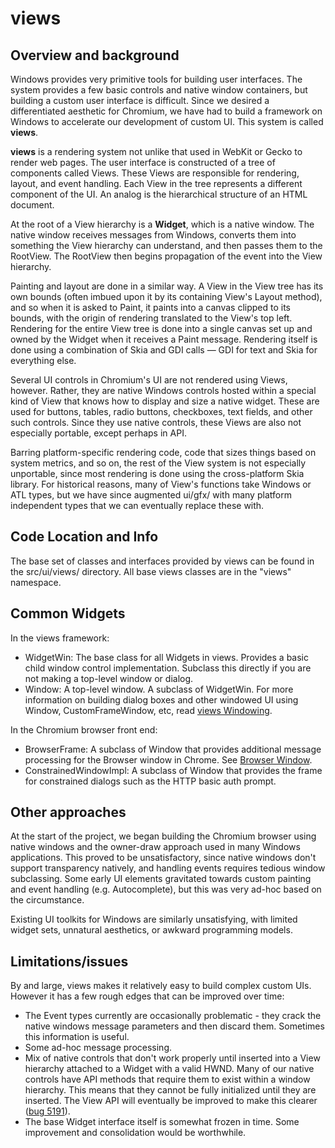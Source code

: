 # views
## Overview and background

Windows provides very primitive tools for building user interfaces. The system provides a few basic controls and native window containers, but building a custom user interface is difficult. Since we desired a differentiated aesthetic for Chromium, we have had to build a framework on Windows to accelerate our development of custom UI. This system is called **views**.

**views** is a rendering system not unlike that used in WebKit or Gecko to render web pages. The user interface is constructed of a tree of components called Views. These Views are responsible for rendering, layout, and event handling. Each View in the tree represents a different component of the UI. An analog is the hierarchical structure of an HTML document.

At the root of a View hierarchy is a **Widget**, which is a native window. The native window receives messages from Windows, converts them into something the View hierarchy can understand, and then passes them to the RootView. The RootView then begins propagation of the event into the View hierarchy.

Painting and layout are done in a similar way. A View in the View tree has its own bounds (often imbued upon it by its containing View's Layout method), and so when it is asked to Paint, it paints into a canvas clipped to its bounds, with the origin of rendering translated to the View's top left. Rendering for the entire View tree is done into a single canvas set up and owned by the Widget when it receives a Paint message. Rendering itself is done using a combination of Skia and GDI calls — GDI for text and Skia for everything else.

Several UI controls in Chromium's UI are not rendered using Views, however. Rather, they are native Windows controls hosted within a special kind of View that knows how to display and size a native widget. These are used for buttons, tables, radio buttons, checkboxes, text fields, and other such controls. Since they use native controls, these Views are also not especially portable, except perhaps in API.

Barring platform-specific rendering code, code that sizes things based on system metrics, and so on, the rest of the View system is not especially unportable, since most rendering is done using the cross-platform Skia library. For historical reasons, many of View's functions take Windows or ATL types, but we have since augmented ui/gfx/ with many platform independent types that we can eventually replace these with.

## Code Location and Info

The base set of classes and interfaces provided by views can be found in the src/ui/views/ directory. All base views classes are in the "views" namespace.

## Common Widgets

In the views framework:

- WidgetWin: The base class for all Widgets in views. Provides a basic child window control implementation. Subclass this directly if you are not making a top-level window or dialog.
- Window: A top-level window. A subclass of WidgetWin.
For more information on building dialog boxes and other windowed UI using Window, CustomFrameWindow, etc, read [views Windowing](https://www.chromium.org/developers/design-documents/views-windowing).

In the Chromium browser front end:

- BrowserFrame: A subclass of Window that provides additional message processing for the Browser window in Chrome. See [Browser Window](https://www.chromium.org/developers/design-documents/browser-window).
- ConstrainedWindowImpl: A subclass of Window that provides the frame for constrained dialogs such as the HTTP basic auth prompt.

## Other approaches

At the start of the project, we began building the Chromium browser using native windows and the owner-draw approach used in many Windows applications. This proved to be unsatisfactory, since native windows don't support transparency natively, and handling events requires tedious window subclassing. Some early UI elements gravitated towards custom painting and event handling (e.g. Autocomplete), but this was very ad-hoc based on the circumstance.

Existing UI toolkits for Windows are similarly unsatisfying, with limited widget sets, unnatural aesthetics, or awkward programming models.

## Limitations/issues

By and large, views makes it relatively easy to build complex custom UIs. However it has a few rough edges that can be improved over time:

- The Event types currently are occasionally problematic - they crack the native windows message parameters and then discard them. Sometimes this information is useful.
- Some ad-hoc message processing.
- Mix of native controls that don't work properly until inserted into a View hierarchy attached to a Widget with a valid HWND. Many of our native controls have API methods that require them to exist within a window hierarchy. This means that they cannot be fully initialized until they are inserted. The View API will eventually be improved to make this clearer ([bug 5191](http://crbug.com/5191)). 
- The base Widget interface itself is somewhat frozen in time. Some improvement and consolidation would be worthwhile.